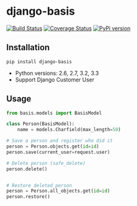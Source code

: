 # django-basis
[![Build Status](https://travis-ci.org/frecar/django-basis.png?branch=master)](https://travis-ci.org/frecar/django-basis)
[![Coverage Status](https://coveralls.io/repos/frecar/django-basis/badge.png)](https://coveralls.io/r/frecar/django-basis)
[![PyPi version](https://pypip.in/v/django-basis/badge.png)](https://crate.io/packages/django-basis/)

## Installation
    pip install django-basis

 - Python versions: 2.6, 2.7, 3.2, 3.3
 - Support Django Customer User


## Usage

```python
from basis.models import BasisModel

class Person(BasisModel):
    name = models.Charfield(max_length=50)

# Save a person and register who did it
person = Person.objects.get(id=id)
person.save(current_user=request.user)

# Delete person (safe_delete)
person.delete()


# Restore deleted person
person = Person.all_objects.get(id=id)
person.restore()
```
